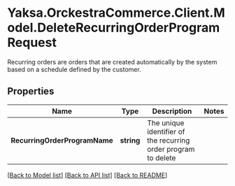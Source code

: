 # Yaksa.OrckestraCommerce.Client.Model.DeleteRecurringOrderProgramRequest
Recurring orders are orders that are created automatically by the system based on a schedule defined by the customer.

## Properties

Name | Type | Description | Notes
------------ | ------------- | ------------- | -------------
**RecurringOrderProgramName** | **string** | The unique identifier of the recurring order program to delete | 

[[Back to Model list]](../README.md#documentation-for-models) [[Back to API list]](../README.md#documentation-for-api-endpoints) [[Back to README]](../README.md)

